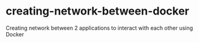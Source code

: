 # creating-network-between-docker
Creating network between 2 applications to interact with each other using Docker
